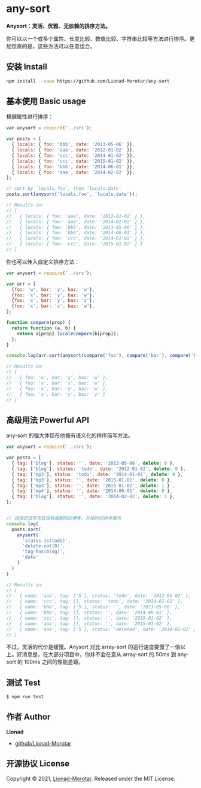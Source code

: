# any-sort

**Anysort：灵活、优雅、无依赖的排序方法。**
 
 你可以以一个或多个属性、长度比较、数值比较、字符串比较等方法进行排序。更加惊奇的是，这些方法可以任意组合。

## 安装 Install

```sh
npm install --save https://github.com/Lionad-Morotar/any-sort
```

## 基本使用 Basic usage

根据属性进行排序：

```js
var anysort = require('../src');

var posts = [
  { locals: { foo: 'bbb', date: '2013-05-06' }},
  { locals: { foo: 'aaa', date: '2012-01-02' }},
  { locals: { foo: 'ccc', date: '2014-01-02' }},
  { locals: { foo: 'ccc', date: '2015-01-02' }},
  { locals: { foo: 'bbb', date: '2014-06-01' }},
  { locals: { foo: 'aaa', date: '2014-02-02' }},
];

// sort by `locals.foo`, then `locals.date`
posts.sort(anysort('locals.foo', 'locals.date'));

// Results in:
// [
//   { locals: { foo: 'aaa', date: '2012-01-02' } },
//   { locals: { foo: 'aaa', date: '2014-02-02' } },
//   { locals: { foo: 'bbb', date: '2013-05-06' } },
//   { locals: { foo: 'bbb', date: '2014-06-01' } },
//   { locals: { foo: 'ccc', date: '2014-01-02' } },
//   { locals: { foo: 'ccc', date: '2015-01-02' } }
// ]
```

你也可以传入自定义排序方法：

```js
var anysort = require('../src');

var arr = [
  {foo: 'w', bar: 'y', baz: 'w'},
  {foo: 'x', bar: 'y', baz: 'w'},
  {foo: 'x', bar: 'y', baz: 'z'},
  {foo: 'x', bar: 'x', baz: 'w'},
];

function compare(prop) {
  return function (a, b) {
    return a[prop].localeCompare(b[prop]);
  };
}

console.log(arr.sort(anysort(compare('foo'), compare('bar'), compare('baz'))));

// Results in:
// [
//   { foo: 'w', bar: 'y', baz: 'w' },
//   { foo: 'x', bar: 'x', baz: 'w' },
//   { foo: 'x', bar: 'y', baz: 'w' },
//   { foo: 'x', bar: 'y', baz: 'z' }
// ]
```

## 高级用法 Powerful API

any-sort 的强大体现在他拥有语义化的排序简写方法。

```js
var anysort = require('../src');

var posts = [
  { tag: ['blog'], status: '', date: '2013-05-06', delete: 0 },
  { tag: ['blog'], status: 'todo', date: '2012-01-02', delete: 0 },
  { tag: ['mp3'], status: 'todo', date: '2014-01-02', delete: 0 },
  { tag: ['mp3'], status: '', date: '2015-01-02', delete: 0 },
  { tag: ['mp3'], status: '', date: '2015-01-02', delete: 1 } ,
  { tag: ['mp4'], status: '', date: '2014-06-01', delete: 0 },
  { tag: ['blog'], status: '', date: '2014-02-02', delete: 1 },
];


// 选择还没写完且没有被删除的博客，并按时间排序展示
console.log(
  posts.sort(
    anysort(
      'status-is(todo)',
      'delete-not(0)',
      'tag-has(blog)',
      'date'
    )
  )
)

// Results in:
// [
//   { name: 'aaa', tag: ['5'], status: 'todo', date: '2012-01-02' },
//   { name: 'ccc', tag: [], status: 'todo', date: '2014-01-02' },
//   { name: 'bbb', tag: ['5'], status: '', date: '2013-05-06' },
//   { name: 'bbb', tag: [], status: '', date: '2014-06-01' },
//   { name: 'ccc', tag: [], status: '', date: '2015-01-02' },
//   { name: 'aaa', tag: [], status: '', date: '2015-01-02' },
//   { name: 'aaa', tag: ['5'], status: 'deleted', date: '2014-02-02' }
// ]
```

不过，灵活的代价是缓慢。Anysort 对比 array-sort 的运行速度要慢了一倍以上。好消息是，在大部分项目中，你并不会在意从 array-sort 的 50ms 到 any-sort 的 100ms 之间的性能差距。

## 测试 Test

```sh
$ npm run test
```

## 作者 Author

**Lionad**

* [github/Lionad-Morotar](https://github.com/Lionad-Morotar)

## 开源协议 License

Copyright © 2021, [Lionad-Morotar](https://github.com/Lionad-Morotar).
Released under the MIT License.